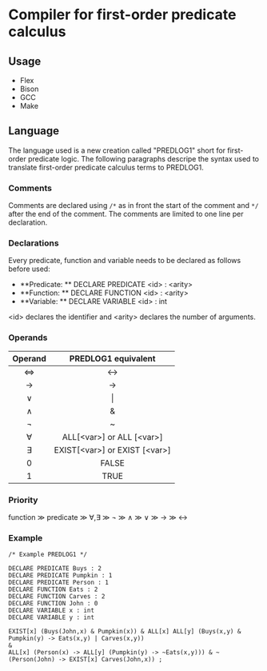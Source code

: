 <!--Copyright Andrik Seeger 2022-->

# Compiler for first-order predicate calculus


## Usage

* Flex 
* Bison
* GCC
* Make

## Language

The language used is a new creation called "PREDLOG1" short for first-order predicate logic. The following paragraphs descripe the syntax used to translate first-order predicate calculus terms to PREDLOG1.

### Comments
Comments are declared using `/*` as in front the start of the comment and `*/` after the end of the comment. The comments are limited to one line per declaration.

### Declarations
Every predicate, function and variable needs to be declared as follows before used: 
* **Predicate: ** DECLARE PREDICATE \<id\> : \<arity\> 
* **Function: ** DECLARE FUNCTION \<id\> : \<arity\> 
* **Variable: ** DECLARE VARIABLE \<id\> : int

\<id\> declares the identifier and \<arity\> declares the number of arguments.

### Operands
Operand  | PREDLOG1 equivalent
:-------------: | :-------------:
&hArr; | <->
→  | ->
∨  | \\|
∧  | &
¬  | ~
∀<var>  | ALL[\<var\>] or ALL [\<var\>]
∃<var>  | EXIST[\<var\>] or EXIST [\<var\>]
0  | FALSE
1  | TRUE

### Priority

function ≫ predicate ≫ ∀,∃ ≫ ¬ ≫ ∧ ≫ ∨ ≫ → ≫ ↔
  
### Example
```
/* Example PREDLOG1 */

DECLARE PREDICATE Buys : 2
DECLARE PREDICATE Pumpkin : 1
DECLARE PREDICATE Person : 1
DECLARE FUNCTION Eats : 2
DECLARE FUNCTION Carves : 2
DECLARE FUNCTION John : 0
DECLARE VARIABLE x : int
DECLARE VARIABLE y : int

EXIST[x] (Buys(John,x) & Pumpkin(x)) & ALL[x] ALL[y] (Buys(x,y) & Pumpkin(y) -> Eats(x,y) | Carves(x,y)) 
&
ALL[x] (Person(x) -> ALL[y] (Pumpkin(y) -> ~Eats(x,y))) & ~(Person(John) -> EXIST[x] Carves(John,x)) ;
```
